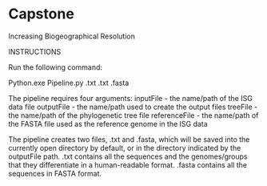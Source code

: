 Capstone
========

Increasing Biogeographical Resolution


INSTRUCTIONS

Run the following command: 

Python.exe Pipeline.py <inputFile>.txt <outputFile> <treeFile>.txt <referenceFile>.fasta

The pipeline requires four arguments:
	inputFile - the name/path of the ISG data file
	outputFile - the name/path used to create the output files
	treeFile - the name/path of the phylogenetic tree file
	referenceFile - the name/path of the FASTA file used as the 
		reference genome in the ISG data

The pipeline creates two files, <outputFile>.txt and <outputFile>.fasta, which will be saved into the currently open directory by default, or in the directory indicated by the outputFile path.
	<outputFile>.txt contains all the sequences and the genomes/groups 
		that they differentiate in a human-readable format.
	<outputFile>.fasta contains all the sequences in FASTA format.

